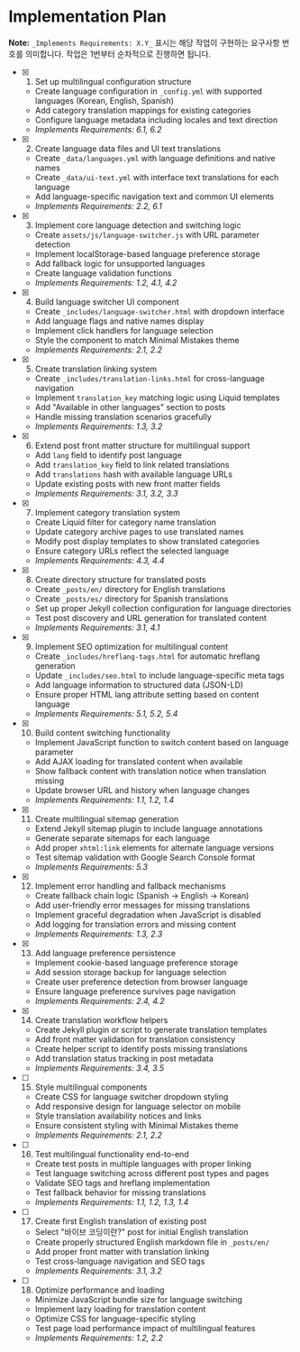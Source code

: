 # Implementation Plan

**Note:** `_Implements Requirements: X.Y_` 표시는 해당 작업이 구현하는 요구사항 번호를 의미합니다. 작업은 1번부터 순차적으로 진행하면 됩니다.

- [x] 1. Set up multilingual configuration structure
  - Create language configuration in `_config.yml` with supported languages (Korean, English, Spanish)
  - Add category translation mappings for existing categories
  - Configure language metadata including locales and text direction
  - _Implements Requirements: 6.1, 6.2_

- [x] 2. Create language data files and UI text translations
  - Create `_data/languages.yml` with language definitions and native names
  - Create `_data/ui-text.yml` with interface text translations for each language
  - Add language-specific navigation text and common UI elements
  - _Implements Requirements: 2.2, 6.1_

- [x] 3. Implement core language detection and switching logic
  - Create `assets/js/language-switcher.js` with URL parameter detection
  - Implement localStorage-based language preference storage
  - Add fallback logic for unsupported languages
  - Create language validation functions
  - _Implements Requirements: 1.2, 4.1, 4.2_

- [x] 4. Build language switcher UI component
  - Create `_includes/language-switcher.html` with dropdown interface
  - Add language flags and native names display
  - Implement click handlers for language selection
  - Style the component to match Minimal Mistakes theme
  - _Implements Requirements: 2.1, 2.2_

- [x] 5. Create translation linking system
  - Create `_includes/translation-links.html` for cross-language navigation
  - Implement `translation_key` matching logic using Liquid templates
  - Add "Available in other languages" section to posts
  - Handle missing translation scenarios gracefully
  - _Implements Requirements: 1.3, 3.2_

- [x] 6. Extend post front matter structure for multilingual support
  - Add `lang` field to identify post language
  - Add `translation_key` field to link related translations
  - Add `translations` hash with available language URLs
  - Update existing posts with new front matter fields
  - _Implements Requirements: 3.1, 3.2, 3.3_

- [x] 7. Implement category translation system
  - Create Liquid filter for category name translation
  - Update category archive pages to use translated names
  - Modify post display templates to show translated categories
  - Ensure category URLs reflect the selected language
  - _Implements Requirements: 4.3, 4.4_

- [x] 8. Create directory structure for translated posts
  - Create `_posts/en/` directory for English translations
  - Create `_posts/es/` directory for Spanish translations
  - Set up proper Jekyll collection configuration for language directories
  - Test post discovery and URL generation for translated content
  - _Implements Requirements: 3.1, 4.1_

- [x] 9. Implement SEO optimization for multilingual content
  - Create `_includes/hreflang-tags.html` for automatic hreflang generation
  - Update `_includes/seo.html` to include language-specific meta tags
  - Add language information to structured data (JSON-LD)
  - Ensure proper HTML lang attribute setting based on content language
  - _Implements Requirements: 5.1, 5.2, 5.4_

- [x] 10. Build content switching functionality
  - Implement JavaScript function to switch content based on language parameter
  - Add AJAX loading for translated content when available
  - Show fallback content with translation notice when translation missing
  - Update browser URL and history when language changes
  - _Implements Requirements: 1.1, 1.2, 1.4_

- [x] 11. Create multilingual sitemap generation
  - Extend Jekyll sitemap plugin to include language annotations
  - Generate separate sitemaps for each language
  - Add proper `xhtml:link` elements for alternate language versions
  - Test sitemap validation with Google Search Console format
  - _Implements Requirements: 5.3_

- [x] 12. Implement error handling and fallback mechanisms
  - Create fallback chain logic (Spanish → English → Korean)
  - Add user-friendly error messages for missing translations
  - Implement graceful degradation when JavaScript is disabled
  - Add logging for translation errors and missing content
  - _Implements Requirements: 1.3, 2.3_

- [x] 13. Add language preference persistence
  - Implement cookie-based language preference storage
  - Add session storage backup for language selection
  - Create user preference detection from browser language
  - Ensure language preference survives page navigation
  - _Implements Requirements: 2.4, 4.2_

- [x] 14. Create translation workflow helpers
  - Create Jekyll plugin or script to generate translation templates
  - Add front matter validation for translation consistency
  - Create helper script to identify posts missing translations
  - Add translation status tracking in post metadata
  - _Implements Requirements: 3.4, 3.5_

- [ ] 15. Style multilingual components
  - Create CSS for language switcher dropdown styling
  - Add responsive design for language selector on mobile
  - Style translation availability notices and links
  - Ensure consistent styling with Minimal Mistakes theme
  - _Implements Requirements: 2.1, 2.2_

- [ ] 16. Test multilingual functionality end-to-end
  - Create test posts in multiple languages with proper linking
  - Test language switching across different post types and pages
  - Validate SEO tags and hreflang implementation
  - Test fallback behavior for missing translations
  - _Implements Requirements: 1.1, 1.2, 1.3, 1.4_

- [ ] 17. Create first English translation of existing post
  - Select "바이브 코딩이란?" post for initial English translation
  - Create properly structured English markdown file in `_posts/en/`
  - Add proper front matter with translation linking
  - Test cross-language navigation and SEO tags
  - _Implements Requirements: 3.1, 3.2_

- [ ] 18. Optimize performance and loading
  - Minimize JavaScript bundle size for language switching
  - Implement lazy loading for translation content
  - Optimize CSS for language-specific styling
  - Test page load performance impact of multilingual features
  - _Implements Requirements: 1.2, 2.2_